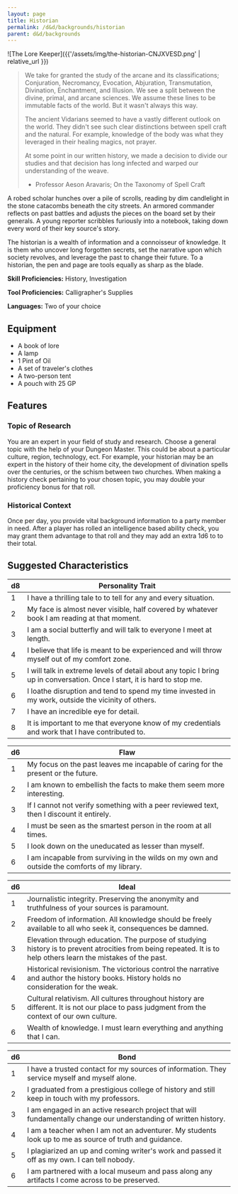 ```yaml
---
layout: page
title: Historian
permalink: /d&d/backgrounds/historian
parent: d&d/backgrounds
---
```


![The Lore Keeper]({{'/assets/img/the-historian-CNJXVESD.png' | relative_url }})

> We take for granted the study of the arcane and its classifications; Conjuration, Necromancy, Evocation, Abjuration, Transmutation, Divination, Enchantment, and Illusion. We see a split between the divine, primal, and arcane sciences. We assume these lines to be immutable facts of the world. But it wasn't always this way.
>
> The ancient Vidarians seemed to have a vastly different outlook on the world. They didn't see such clear distinctions between spell craft and the natural. For example, knowledge of the body was what they leveraged in their healing magics, not prayer.
>
> At some point in our written history, we made a decision to divide our studies and that decision has long infected and warped our understanding of the weave.
>
> - Professor Aeson Aravaris; On the Taxonomy of Spell Craft

A robed scholar hunches over a pile of scrolls, reading by dim candlelight in the stone catacombs beneath the city streets. An armored commander reflects on past battles and adjusts the pieces on the board set by their generals. A young reporter scribbles furiously into a notebook, taking down every word of their key source's story.

The historian is a wealth of information and a connoisseur of knowledge. It is them who uncover long forgotten secrets, set the narrative upon which society revolves, and leverage the past to change their future. To a historian, the pen and page are tools equally as sharp as the blade.

**Skill Proficiencies:** History, Investigation

**Tool Proficiencies:** Calligrapher's Supplies

**Languages:** Two of your choice

## Equipment

- A book of lore
- A lamp
- 1 Pint of Oil
- A set of traveler's clothes
- A two-person tent
- A pouch with 25 GP

## Features

### Topic of Research

You are an expert in your field of study and research. Choose a general topic with the help of your Dungeon Master. This could be about a particular culture, region, technology, ect. For example, your historian may be an expert in the history of their home city, the development of divination spells over the centuries, or the schism between two churches. When making a history check pertaining to your chosen topic, you may double your proficiency bonus for that roll.

### Historical Context

Once per day, you provide vital background information to a party member in need. After a player has rolled an intelligence based ability check, you may grant them advantage to that roll and they may add an extra 1d6 to to their total.

## Suggested Characteristics

| d8 | Personality Trait |
| -- | ----------------- |
| 1  | I have a thrilling tale to to tell for any and every situation. |
| 2  | My face is almost never visible, half covered by whatever book I am reading at that moment. |
| 3  | I am a social butterfly and will talk to everyone I meet at length. |
| 4  | I believe that life is meant to be experienced and will throw myself out of my comfort zone. |
| 5  | I will talk in extreme levels of detail about any topic I bring up in conversation. Once I start, it is hard to stop me. |
| 6  | I loathe disruption and tend to spend my time invested in my work, outside the vicinity of others. |
| 7  | I have an incredible eye for detail. |
| 8  | It is important to me that everyone know of my credentials and work that I have contributed to. |

| d6 | Flaw |
| -- | ---- |
| 1  | My focus on the past leaves me incapable of caring for the present or the future. |
| 2  | I am known to embellish the facts to make them seem more interesting. |
| 3  | If I cannot not verify something with a peer reviewed text, then I discount it entirely. |
| 4  | I must be seen as the smartest person in the room at all times. |
| 5  | I look down on the uneducated as lesser than myself. |
| 6  | I am incapable from surviving in the wilds on my own and outside the comforts of my library. |

| d6 | Ideal |
| -- | ----- |
| 1  | Journalistic integrity. Preserving the anonymity and truthfulness of your sources is paramount. |
| 2  | Freedom of information. All knowledge should be freely available to all who seek it, consequences be damned. |
| 3  | Elevation through education. The purpose of studying history is to prevent atrocities from being repeated. It is to help others learn the mistakes of the past. |
| 4  | Historical revisionism. The victorious control the narrative and author the history books. History holds no consideration for the weak. |
| 5  | Cultural relativism. All cultures throughout history are different. It is not our place to pass judgment from the context of our own culture. |
| 6  | Wealth of knowledge. I must learn everything and anything that I can. |

| d6 | Bond |
| -- | ---- |
| 1  | I have a trusted contact for my sources of information. They service myself and myself alone. |
| 2  | I graduated from a prestigious college of history and still keep in touch with my professors. |
| 3  | I am engaged in an active research project that will fundamentally change our understanding of written history. |
| 4  | I am a teacher when I am not an adventurer. My students look up to me as source of truth and guidance. |
| 5  | I plagiarized an up and coming writer's work and passed it off as my own. I can tell nobody. |
| 6  | I am partnered with a local museum and pass along any artifacts I come across to be preserved. |
